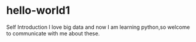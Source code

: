 # hello-world1

Self Introduction
I love big data and now I am learning python,so welcome to communicate with me about these.
